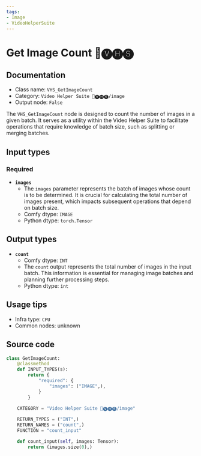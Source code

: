 ```yaml
---
tags:
- Image
- VideoHelperSuite
---
```


# Get Image Count 🎥🅥🅗🅢
## Documentation
- Class name: `VHS_GetImageCount`
- Category: `Video Helper Suite 🎥🅥🅗🅢/image`
- Output node: `False`

The `VHS_GetImageCount` node is designed to count the number of images in a given batch. It serves as a utility within the Video Helper Suite to facilitate operations that require knowledge of batch size, such as splitting or merging batches.
## Input types
### Required
- **`images`**
    - The `images` parameter represents the batch of images whose count is to be determined. It is crucial for calculating the total number of images present, which impacts subsequent operations that depend on batch size.
    - Comfy dtype: `IMAGE`
    - Python dtype: `torch.Tensor`
## Output types
- **`count`**
    - Comfy dtype: `INT`
    - The `count` output represents the total number of images in the input batch. This information is essential for managing image batches and planning further processing steps.
    - Python dtype: `int`
## Usage tips
- Infra type: `CPU`
- Common nodes: unknown


## Source code
```python
class GetImageCount:
    @classmethod
    def INPUT_TYPES(s):
        return {
            "required": {
                "images": ("IMAGE",),
            }
        }
    
    CATEGORY = "Video Helper Suite 🎥🅥🅗🅢/image"

    RETURN_TYPES = ("INT",)
    RETURN_NAMES = ("count",)
    FUNCTION = "count_input"

    def count_input(self, images: Tensor):
        return (images.size(0),)

```
